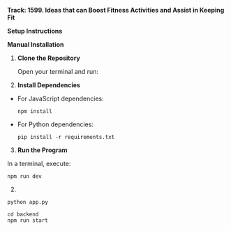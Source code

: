 **Track: 1599. Ideas that can Boost Fitness Activities and Assist in Keeping Fit**

**Setup Instructions**

**Manual Installation**

1. **Clone the Repository**

   Open your terminal and run:
2. **Install Dependencies**

- For JavaScript dependencies:
  ```
  npm install
  ```

- For Python dependencies:
  ```
  pip install -r requirements.txt
  ```

3. **Run the Program**

In a terminal, execute:
```
npm run dev
```
2.
```
python app.py
```
```
cd backend
npm run start
```
